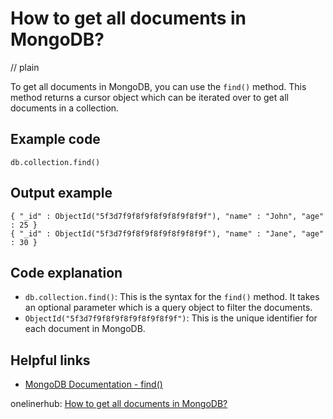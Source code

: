 # How to get all documents in MongoDB?
// plain

To get all documents in MongoDB, you can use the `find()` method. This method returns a cursor object which can be iterated over to get all documents in a collection.

## Example code

```
db.collection.find()
```

## Output example

```
{ "_id" : ObjectId("5f3d7f9f8f9f8f9f8f9f8f9f"), "name" : "John", "age" : 25 }
{ "_id" : ObjectId("5f3d7f9f8f9f8f9f8f9f8f9f"), "name" : "Jane", "age" : 30 }
```

## Code explanation

- `db.collection.find()`: This is the syntax for the `find()` method. It takes an optional parameter which is a query object to filter the documents.
- `ObjectId("5f3d7f9f8f9f8f9f8f9f8f9f")`: This is the unique identifier for each document in MongoDB.

## Helpful links
- [MongoDB Documentation - find()](https://docs.mongodb.com/manual/reference/method/db.collection.find/)

onelinerhub: [How to get all documents in MongoDB?](https://onelinerhub.com/mongodb/how-to-get-all-documents-in-mongodb)